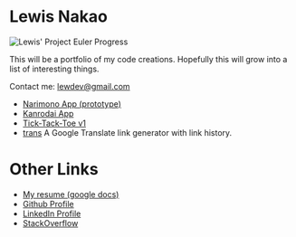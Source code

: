 # Lewis Nakao

![Lewis' Project Euler Progress](https://projecteuler.net/profile/lewdev.png "Lewis' Project Euler Progress")

This will be a portfolio of my code creations. Hopefully this will grow into a list of interesting things.

Contact me: [lewdev@gmail.com](mailto:lewdev@gmail.com)

* [Narimono App (prototype)](https://lewdev.github.io/narimono-prototype/)
* [Kanrodai App](https://lewdev.github.io/kanrodai-app/)
* [Tick-Tack-Toe v1](https://lewdev.github.io/ticktacktoe/v1/)
* [trans](https://lewdev.github.io/trans/) A Google Translate link generator with link history.

Other Links
===========
* [My resume (google docs)](https://docs.google.com/document/d/e/2PACX-1vQjXQRdUtzvOFekpmqbTlOsvNy-PIADmWVZmXm1OOD6AFK8Mkw37aqZ0ecUADp-1HZxjO4vNO_sVW3s/pub)
* [Github Profile](https://github.com/lewdev)
* [LinkedIn Profile](https://www.linkedin.com/in/lewisnakao)
* [StackOverflow](http://stackoverflow.com/cv/lewis.nakao)
